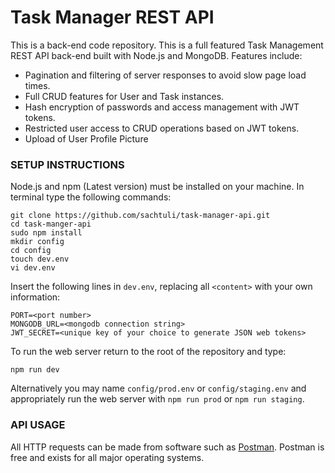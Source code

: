 # Task Manager REST API
This is a back-end code repository.
This is a full featured Task Management REST API back-end built with Node.js and MongoDB.  Features include:

- Pagination and filtering of server responses to avoid slow page load times.
- Full CRUD features for User and Task instances.
- Hash encryption of passwords and access management with JWT tokens.  
- Restricted user access to CRUD operations based on JWT tokens.
- Upload of User Profile Picture

### SETUP INSTRUCTIONS

Node.js and npm (Latest version) must be installed on your machine.  In terminal type the following commands:
```
git clone https://github.com/sachtuli/task-manager-api.git
cd task-manger-api
sudo npm install
mkdir config
cd config
touch dev.env
vi dev.env
```

Insert the following lines in `dev.env`, replacing all `<content>` with your own information:

```
PORT=<port number>
MONGODB_URL=<mongodb connection string>
JWT_SECRET=<unique key of your choice to generate JSON web tokens>
```

To run the web server return to the root of the repository and type:
```
npm run dev
```
Alternatively you may name `config/prod.env` or `config/staging.env` and appropriately run the web server with `npm run prod` or `npm run staging`.

### API USAGE
All HTTP requests can be made from software such as [Postman](www.getpostman.com).  Postman is free and exists for all major operating systems.